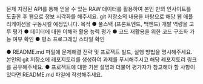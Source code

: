 문제
지정된 API를 통해 얻을 수 있는 RAW 데이터를 활용하여 본인 만의 인사이트를 도출한 후
웹으로 정보 시각화를 해주세요.
git 저장소의 내용을 바탕으로 해당 웹 애플리케이션을 구동시킬 예정입니다.
목적
● 풀스택 (프론트엔드, 백엔드) 개발 역량을 고루 평가
● 데이터에 대한 이해와 활용 능력 평가
● 코드 재활용을 위한 코드 구조화 가능 여부 확인
● 평소 프로그래밍 스타일 확인

● README.md 파일에 문제해결 전략 및 프로젝트 빌드, 실행 방법을 명시해주세요.
본인의 git 저장소에 레포지토리를 생성하여 과제를 푸시해주시고 해당 레포지토리
링크를 공유해주세요.
● 프로젝트에 대한 기본 설명과 더불어 평가자가 참고해야 할 사항이 있다면
README.md 파일에 작성해주세요.